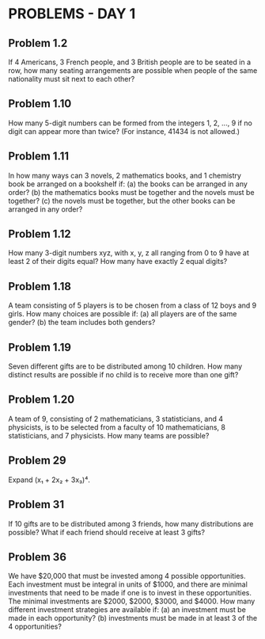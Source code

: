 # PROBLEMS - DAY 1

## Problem 1.2
If 4 Americans, 3 French people, and 3 British people are to be seated in a row, how many seating arrangements are possible when people of the same nationality must sit next to each other?

## Problem 1.10
How many 5-digit numbers can be formed from the integers 1, 2, ..., 9 if no digit can appear more than twice? (For instance, 41434 is not allowed.)

## Problem 1.11
In how many ways can 3 novels, 2 mathematics books, and 1 chemistry book be arranged on a bookshelf if:
(a) the books can be arranged in any order?
(b) the mathematics books must be together and the novels must be together?
(c) the novels must be together, but the other books can be arranged in any order?

## Problem 1.12
How many 3-digit numbers xyz, with x, y, z all ranging from 0 to 9 have at least 2 of their digits equal? How many have exactly 2 equal digits?

## Problem 1.18
A team consisting of 5 players is to be chosen from a class of 12 boys and 9 girls. How many choices are possible if:
(a) all players are of the same gender?
(b) the team includes both genders?

## Problem 1.19
Seven different gifts are to be distributed among 10 children. How many distinct results are possible if no child is to receive more than one gift?

## Problem 1.20
A team of 9, consisting of 2 mathematicians, 3 statisticians, and 4 physicists, is to be selected from a faculty of 10 mathematicians, 8 statisticians, and 7 physicists. How many teams are possible?

## Problem 29
Expand (x₁ + 2x₂ + 3x₃)⁴.

## Problem 31
If 10 gifts are to be distributed among 3 friends, how many distributions are possible? What if each friend should receive at least 3 gifts?

## Problem 36
We have $20,000 that must be invested among 4 possible opportunities. Each investment must be integral in units of $1000, and there are minimal investments that need to be made if one is to invest in these opportunities. The minimal investments are $2000, $2000, $3000, and $4000. How many different investment strategies are available if:
(a) an investment must be made in each opportunity?
(b) investments must be made in at least 3 of the 4 opportunities?
